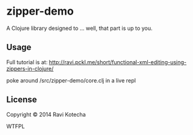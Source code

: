 # zipper-demo

A Clojure library designed to ... well, that part is up to you.

## Usage

Full tutorial is at: http://ravi.pckl.me/short/functional-xml-editing-using-zippers-in-clojure/


poke around /src/zipper-demo/core.clj in a live repl

## License

Copyright © 2014 Ravi Kotecha

WTFPL
